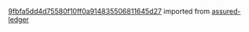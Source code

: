 [9fbfa5dd4d75580f10ff0a914835506811645d27](https://github.com/insolar/assured-ledger/commit/9fbfa5dd4d75580f10ff0a914835506811645d27) imported from [assured-ledger](https://github.com/insolar/assured-ledger)
